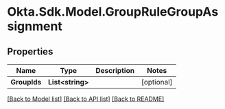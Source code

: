 # Okta.Sdk.Model.GroupRuleGroupAssignment

## Properties

Name | Type | Description | Notes
------------ | ------------- | ------------- | -------------
**GroupIds** | **List&lt;string&gt;** |  | [optional] 

[[Back to Model list]](../README.md#documentation-for-models) [[Back to API list]](../README.md#documentation-for-api-endpoints) [[Back to README]](../README.md)

